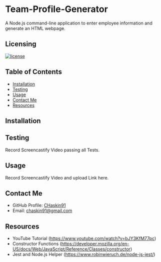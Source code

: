 # Team-Profile-Generator
A Node.js command-line application to enter employee information and generate an HTML webpage. 

## Licensing
[![license](https://img.shields.io/badge/license-MIT-blue)](https://shields.io)

## Table of Contents
- [Installation](#installation)
- [Testing](#testing)
- [Usage](#usage)
- [Contact Me](#contact-me)
- [Resources](#resources)

## Installation

## Testing
Record Screencastify Video passing all Tests.

## Usage
Record Screencastify Video and upload Link here.

## Contact Me
* GitHub Profile: [CHaskin91](https://github.com/CHaskin91)
* Email: chaskin91@gmail.com

## Resources
* YouTube Tutorial (https://www.youtube.com/watch?v=bJY3KfM77pc)
* Constructor Functions (https://developer.mozilla.org/en-US/docs/Web/JavaScript/Reference/Classes/constructor)
* Jest and Node.js Helper (https://www.robinwieruch.de/node-js-jest/)